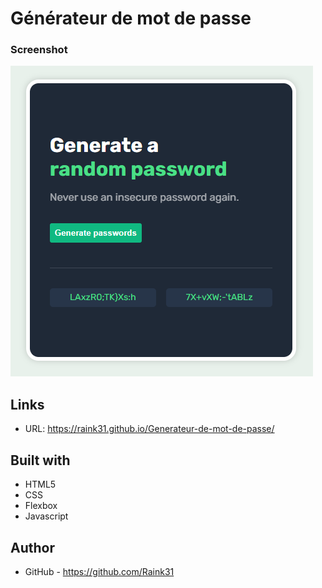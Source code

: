 # Générateur de mot de passe

### Screenshot
![screenshot](desktop.png)

## Links

- URL: https://raink31.github.io/Generateur-de-mot-de-passe/

## Built with

- HTML5
- CSS
- Flexbox
- Javascript


## Author

- GitHub - https://github.com/Raink31

